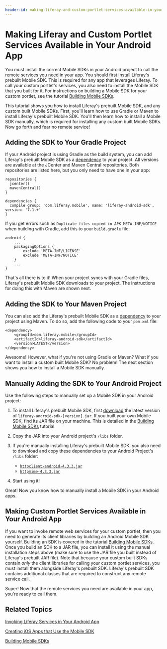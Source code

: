 ```yaml
---
header-id: making-liferay-and-custom-portlet-services-available-in-your-android-app
---
```


# Making Liferay and Custom Portlet Services Available in Your Android App

You must install the correct Mobile SDKs in your Android project to call the 
remote services you need in your app. You should first install Liferay's 
prebuilt Mobile SDK. This is required for any app that leverages Liferay. To 
call your custom portlet's services, you also need to install the Mobile SDK 
that you built for it. For instructions on building a Mobile SDK for your custom 
portlet, see the tutorial 
[Building Mobile SDKs](/docs/7-1/tutorials/-/knowledge_base/t/building-mobile-sdks). 

This tutorial shows you how to install Liferay's prebuilt Mobile SDK, and any 
custom built Mobile SDKs. First, you'll learn how to use Gradle or Maven to 
install Liferay's prebuilt Mobile SDK. You'll then learn how to install a Mobile 
SDK manually, which is required for installing any custom built Mobile SDKs. 
Now go forth and fear no remote service! 

## Adding the SDK to Your Gradle Project

If your Android project is using Gradle as the build system, you can add 
Liferay's prebuilt Mobile SDK as a 
[dependency](/docs/7-1/tutorials/-/knowledge_base/t/configuring-dependencies)
to your project. All versions are available at the JCenter and Maven Central
repositories. Both repositories are listed here, but you only need to have one
in your app: 

    repositories {
      jcenter()
      mavenCentral()
    }

    dependencies {
      compile group: 'com.liferay.mobile', name: 'liferay-android-sdk', version: '7.1.+'
    }

If you get errors such as `Duplicate files copied in APK META-INF/NOTICE` when 
building with Gradle, add this to your `build.gradle` file:
    
    android {
        ...
        packagingOptions {
            exclude 'META-INF/LICENSE'
            exclude 'META-INF/NOTICE'
        }
        ...
    }

That's all there is to it! When your project syncs with your Gradle files, 
Liferay's prebuilt Mobile SDK downloads to your project. The instructions for 
doing this with Maven are shown next. 

## Adding the SDK to Your Maven Project

You can also add the Liferay's prebuilt Mobile SDK as a 
[dependency](/docs/7-1/tutorials/-/knowledge_base/t/configuring-dependencies) 
to your project using Maven. To do so, add the following code to your `pom.xml` 
file: 

    <dependency>
        <groupId>com.liferay.mobile</groupId>
        <artifactId>liferay-android-sdk</artifactId>
        <version>LATEST</version>
    </dependency>

Awesome! However, what if you're not using Gradle or Maven? What if you want to 
install a custom built Mobile SDK? No problem! The next section shows you how to 
install a Mobile SDK manually. 

## Manually Adding the SDK to Your Android Project

Use the following steps to manually set up a Mobile SDK in your Android project: 

1. To install Liferay's prebuilt Mobile SDK, first 
   [download](https://github.com/liferay/liferay-mobile-sdk/releases/) 
   the latest version of `liferay-android-sdk-[version].jar`. If you built your 
   own Mobile SDK, find its JAR file on your machine. This is detailed in the 
   [Building Mobile SDKs](/docs/7-1/tutorials/-/knowledge_base/t/building-mobile-sdks) 
   tutorial. 

2. Copy the JAR into your Android project's `/libs` folder. 

3. If you're manually installing Liferay's prebuilt Mobile SDK, you also need to 
   download and copy these dependencies to your Android Project's `/libs` 
   folder: 

    -   [`httpclient-android-4.3.3.jar`](http://search.maven.org/remotecontent?filepath=org/apache/httpcomponents/httpclient-android/4.3.3/httpclient-android-4.3.3.jar) 
    -   [`httpmime-4.3.3.jar`](http://search.maven.org/remotecontent?filepath=org/apache/httpcomponents/httpmime/4.3.3/httpmime-4.3.3.jar)

4. Start using it!

Great! Now you know how to manually install a Mobile SDK in your Android apps. 

## Making Custom Portlet Services Available in Your Android App

If you want to invoke remote web services for your custom portlet, then you need 
to generate its client libraries by building an Android Mobile SDK yourself. 
Building an SDK is covered in the tutorial
[Building Mobile SDKs](/docs/7-1/tutorials/-/knowledge_base/t/building-mobile-sdks).
Once you build an SDK to a JAR file, you can install it using the manual 
installation steps above (make sure to use the JAR file you built instead of 
Liferay's prebuilt JAR file). Note that because your custom built SDKs contain 
*only* the client libraries for calling your custom portlet services, you must 
install them alongside Liferay's prebuilt SDK. Liferay's prebuilt SDK contains 
additional classes that are required to construct any remote service call. 

Super! Now that the remote services you need are available in your app, you're 
ready to call them. 

## Related Topics

[Invoking Liferay Services in Your Android App](/docs/7-1/tutorials/-/knowledge_base/t/invoking-liferay-services-in-your-android-app)

[Creating iOS Apps that Use the Mobile SDK](/docs/7-1/tutorials/-/knowledge_base/t/creating-ios-apps-that-use-the-mobile-sdk)

[Building Mobile SDKs](/docs/7-1/tutorials/-/knowledge_base/t/building-mobile-sdks)
